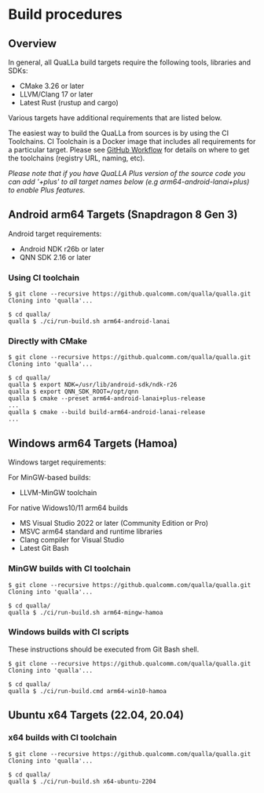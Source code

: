 # Build procedures

## Overview

In general, all QuaLLa build targets require the following tools, libraries and SDKs:

- CMake 3.26 or later
- LLVM/Clang 17 or later
- Latest Rust (rustup and cargo)

Various targets have additional requirements that are listed below.

The easiest way to build the QuaLLa from sources is by using the CI Toolchains.
CI Toolchain is a Docker image that includes all requirements for a particular target.
Please see [GitHub Workflow](../.github/workflows/build.yml) for details on where to get 
the toolchains (registry URL, naming, etc).

*Please note that if you have QuaLLA Plus version of the source code you can add '+plus' 
to all target names below (e.g arm64-android-lanai+plus) to enable Plus features.*

## Android arm64 Targets (Snapdragon 8 Gen 3) 

Android target requirements:

- Android NDK r26b or later
- QNN SDK 2.16 or later

### Using CI toolchain

```
$ git clone --recursive https://github.qualcomm.com/qualla/qualla.git
Cloning into 'qualla'...

$ cd qualla/
qualla $ ./ci/run-build.sh arm64-android-lanai
```

### Directly with CMake

```
$ git clone --recursive https://github.qualcomm.com/qualla/qualla.git
Cloning into 'qualla'...
 
$ cd qualla/
qualla $ export NDK=/usr/lib/android-sdk/ndk-r26
qualla $ export QNN_SDK_ROOT=/opt/qnn
qualla $ cmake --preset arm64-android-lanai+plus-release
...
qualla $ cmake --build build-arm64-android-lanai-release
...
```

## Windows arm64 Targets (Hamoa)

Windows target requirements:

For MinGW-based builds:

- LLVM-MinGW toolchain

For native Widows10/11 arm64 builds

- MS Visual Studio 2022 or later (Community Edition or Pro)
- MSVC arm64 standard and runtime libraries
- Clang compiler for Visual Studio
- Latest Git Bash

### MinGW builds with CI toolchain

```
$ git clone --recursive https://github.qualcomm.com/qualla/qualla.git
Cloning into 'qualla'...

$ cd qualla/
qualla $ ./ci/run-build.sh arm64-mingw-hamoa
```

### Windows builds with CI scripts

These instructions should be executed from Git Bash shell.

```
$ git clone --recursive https://github.qualcomm.com/qualla/qualla.git
Cloning into 'qualla'...

$ cd qualla/
qualla $ ./ci/run-build.cmd arm64-win10-hamoa
```

## Ubuntu x64 Targets (22.04, 20.04)

### x64 builds with CI toolchain

```
$ git clone --recursive https://github.qualcomm.com/qualla/qualla.git
Cloning into 'qualla'...

$ cd qualla/
qualla $ ./ci/run-build.sh x64-ubuntu-2204
```
